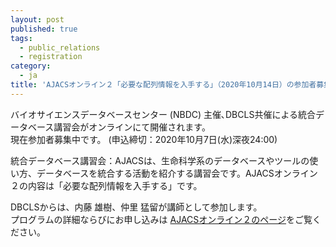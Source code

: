 ```yaml
---
layout: post
published: true
tags:
  - public_relations
  - registration
category:
  - ja
title: 'AJACSオンライン２「必要な配列情報を入手する」（2020年10月14日）の参加者募集中です'
---
```

バイオサイエンスデータベースセンター (NBDC) 主催､DBCLS共催による統合データベース講習会がオンラインにて開催されます。  <br />
現在参加者募集中です。 (申込締切：2020年10月7日(水)深夜24:00)  <br />

統合データベース講習会：AJACSは、生命科学系のデータベースやツールの使い方、データベースを統合する活動を紹介する講習会です。AJACSオンライン２の内容は「必要な配列情報を入手する」です。
<br />

DBCLSからは、内藤 雄樹、仲里 猛留が講師として参加します。  <br />
プログラムの詳細ならびにお申し込みは [AJACSオンライン２のページ](https://biosciencedbc.jp/event/ajacs/ajacs83.html"AJACSオンライン２のページ")をご覧ください。

